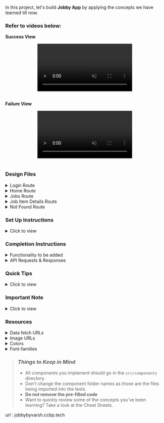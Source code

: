 In this project, let's build **Jobby App** by applying the concepts we have learned till now.

### Refer to videos below:

**Success View** <br/>

<div style="text-align: center;">
  <video style="max-width:80%;box-shadow:0 2.8px 2.2px rgba(0, 0, 0, 0.12);outline:none;" loop="true" autoplay="autoplay" controls="controls" muted>
    <source src="https://assets.ccbp.in/frontend/content/react-js/jobby-app-success-output-v0.mp4" type="video/mp4">
    
  </video>
</div>
<br/>

**Failure View** <br/>

<div style="text-align: center;">
  <video style="max-width:80%;box-shadow:0 2.8px 2.2px rgba(0, 0, 0, 0.12);outline:none;" loop="true" autoplay="autoplay" controls="controls" muted>
    <source src="https://assets.ccbp.in/frontend/content/react-js/jobby-app-failure-output-v0.mp4" type="video/mp4">
  </video>
</div>
<br/>

### Design Files

<details>
<summary>Login Route</summary>

- [Extra Small (Size < 576px) and Small (Size >= 576px) - Login Success](https://assets.ccbp.in/frontend/content/react-js/jobby-app-login-sm-output.png)
- [Extra Small (Size < 576px) and Small (Size >= 576px) - Login Failure](https://assets.ccbp.in/frontend/content/react-js/jobby-app-login-failure-sm-output.png)
- [Medium (Size >= 768px), Large (Size >= 992px) and Extra Large (Size >= 1200px) - Login Success](https://assets.ccbp.in/frontend/content/react-js/jobby-app-login-lg-output.png)
- [Medium (Size >= 768px), Large (Size >= 992px) and Extra Large (Size >= 1200px) - Login Failure](https://assets.ccbp.in/frontend/content/react-js/jobby-app-login-failure-lg-output.png)
</details>

<details>
<summary>Home Route</summary>

- [Extra Small (Size < 576px) and Small (Size >= 576px) - Home](https://assets.ccbp.in/frontend/content/react-js/jobby-app-home-sm-output.png)
- [Medium (Size >= 768px), Large (Size >= 992px) and Extra Large (Size >= 1200px) - Home](https://assets.ccbp.in/frontend/content/react-js/jobby-app-home-lg-output.png)
</details>

<details>
<summary>Jobs Route</summary>

- [Extra Small (Size < 576px) and Small (Size >= 576px) - Jobs Success](https://assets.ccbp.in/frontend/content/react-js/jobby-app-jobs-success-sm-output-v0.png)
- [Extra Small (Size < 576px) and Small (Size >= 576px) - No Jobs](https://assets.ccbp.in/frontend/content/react-js/jobby-app-no-jobs-sm-output.png)
- [Extra Small (Size < 576px) and Small (Size >= 576px) - Profile Failure](https://assets.ccbp.in/frontend/content/react-js/jobby-app-profile-failure-sm-output-v0.png)
- [Extra Small (Size < 576px) and Small (Size >= 576px) - Jobs Failure](https://assets.ccbp.in/frontend/content/react-js/jobby-app-jobs-failure-sm-output-v0.png)
- [Medium (Size >= 768px), Large (Size >= 992px) and Extra Large (Size >= 1200px) - Jobs Success](https://assets.ccbp.in/frontend/content/react-js/jobby-app-jobs-success-lg-output-v0.png)
- [Medium (Size >= 768px), Large (Size >= 992px) and Extra Large (Size >= 1200px) - No Jobs](https://assets.ccbp.in/frontend/content/react-js/jobby-app-no-jobs-lg-output-v0.png)
- [Medium (Size >= 768px), Large (Size >= 992px) and Extra Large (Size >= 1200px) - Profile Failure](https://assets.ccbp.in/frontend/content/react-js/jooby-app-profile-failure-lg-output-v0.png)
- [Medium (Size >= 768px), Large (Size >= 992px) and Extra Large (Size >= 1200px) - Jobs Failure](https://assets.ccbp.in/frontend/content/react-js/jobby-app-jobs-failure-lg-output-v0.png)
</details>

<details>
<summary>Job Item Details Route</summary>

- [Extra Small (Size < 576px) and Small (Size >= 576px) - Job Details Success](https://assets.ccbp.in/frontend/content/react-js/jobby-app-job-details-success-sm-output-v0.png)
- [Extra Small (Size < 576px) and Small (Size >= 576px) - Job Details Failure](https://assets.ccbp.in/frontend/content/react-js/jobby-app-job-details-failure-sm-output.png)
- [Medium (Size >= 768px), Large (Size >= 992px) and Extra Large (Size >= 1200px) - Job Details Success](https://assets.ccbp.in/frontend/content/react-js/jobby-app-job-details-success-lg-output-v0.png)
- [Medium (Size >= 768px), Large (Size >= 992px) and Extra Large (Size >= 1200px) - Job Details Failure](https://assets.ccbp.in/frontend/content/react-js/jobby-app-job-details-failure-lg-output.png)
</details>

<details>
<summary>Not Found Route</summary>

- [Extra Small (Size < 576px) and Small (Size >= 576px) - Not Found](https://assets.ccbp.in/frontend/content/react-js/jobby-app-not-found-sm-output.png)
- [Medium (Size >= 768px), Large (Size >= 992px) and Extra Large (Size >= 1200px) - Not Found](https://assets.ccbp.in/frontend/content/react-js/jobby-app-not-found-lg-output.png)
</details>

### Set Up Instructions

<details>
<summary>Click to view</summary>

- Download dependencies by running `npm install`
- Start up the app using `npm start`
</details>

### Completion Instructions

<details>
<summary>Functionality to be added</summary>
<br/>

The app must have the following functionalities

- **Login Route**

  - When invalid credentials are provided and the Login button is clicked, then the respective error message received from the response should be displayed
  - When a valid username and password are provided and the Login button is clicked, then the page should be navigated to the **Home** route
  - When an _unauthenticated_ user, tries to access the `HomeRoute`, `JobsRoute`, `JobDetailsRoute`, then the page should be navigated to **Login** route
  - When an _authenticated_ user, tries to access the `HomeRoute`, `JobsRoute`, `JobDetailsRoute`, then the page should be navigated to the respective route
  - When an authenticated user tries to access the `LoginRoute`, then the page should be navigated to the **Home** route

- **Home Route**

  - When an authenticated user opens the **Home** Route and,
    - Clicks on the **Jobs** link in the Header, then the page should be navigated to the **Jobs** route
    - Clicks on the **Find Jobs** button, then the page should be navigated to the **Jobs** route

- **Jobs Route**

  - When an authenticated user opens the **Jobs** route
    - An HTTP GET request should be made to **profileApiUrl**
      - **_Loader_** should be displayed while the HTTP request is fetching the data
      - After the data is fetched successfully, the response received should be displayed
      - If the HTTP GET request made is unsuccessful, then the [Failure view](https://assets.ccbp.in/frontend/content/react-js/jobby-app-profile-failure-lg-output.png) should be displayed.
        - When **Retry** button is clicked, an HTTP GET request should be made to **profileApiUrl**
    - An HTTP GET request should be made to **jobsApiUrl** with `employment_type`, `minimum_package` and `search` as query parameters with initial values
      - **_Loader_** should be displayed while the HTTP request is fetching the data
      - After the data is fetched successfully, display the list of jobs received in the response
      - If the HTTP GET request made is unsuccessful, then the [Failure view](https://assets.ccbp.in/frontend/content/react-js/jobby-app-jobs-failure-lg-output.png) should be displayed
        - When **Retry** button is clicked, an HTTP GET request should be made to **jobsApiUrl**
    - When a value is provided in the Search Input and button with search icon is clicked
      - Make an HTTP GET request to the **jobsApiUrl** with `jwt_token` in the Cookies and query parameter `search` with value as the text provided in the Search Input
      - **_Loader_** should be displayed while the HTTP request is fetching the data
      - After the data is fetched successfully, display the list of jobs received in the response
    - When **Employment Types** options are selected
      - Make an HTTP GET request to the **jobsApiUrl** with `jwt_token` in the Cookies and query parameter `employment_type` with value as a list of selected employment type id's as a single string separated by `,`
      - **_Loader_** should be displayed while the HTTP request is fetching the data
      - After the data is fetched successfully, display the list of jobs received in the response
    - When **Salary Range** is selected
      - Make an HTTP GET request to the **jobsApiUrl** with `jwt_token` in the Cookies and query parameter `minimum_package` with value as the id of the selected salary range
      - **_Loader_** should be displayed while the HTTP request is fetching the data
      - After the data is fetched successfully, display the list of jobs received in the response
    - When the HTTP GET request made to the **jobsApiUrl** returns an empty list for jobs then [No Jobs View](https://assets.ccbp.in/frontend/content/react-js/jobby-app-no-jobs-lg-output.png) should be displayed
  - When multiple filters are applied, then the HTTP GET request should be made with all the filters that are applied
  - For example: When the **Full Time** and **Part Time** employment types are selected, salary range **10 LPA and above** is selected and search input field is empty, then the **jobsApiUrl** will be as follows

    ```js
    const apiUrl = 'https://apis.ccbp.in/jobs?employment_type=FULLTIME,PARTTIME&minimum_package=1000000&search=""'
    ```

  - **Home** link is clicked in Header, the page should be navigated to the **Home** route
  - When the **website logo** image is clicked, the page should be navigated to the **Home** route
  - When a **job** is clicked, the page should be navigated to the **Job Item Details** route

- **Job Item Details Route**

  - When an authenticated user opens the **Job Item Details** route
    - An HTTP GET request should be made to **jobDetailsApiUrl** with `jwt_token` in the Cookies and `job_id` as path parameter
      - **_loader_** should be displayed while the HTTP request is fetching the data
      - After the HTTP request is successful, the response received should be displayed
      - The list of similar jobs should be displayed
      - If the HTTP GET request made is unsuccessful, then the [Failure view](https://assets.ccbp.in/frontend/content/react-js/jobby-app-job-details-failure-lg-output.png) should be displayed
        - When **Retry** button is clicked, an HTTP GET request should be made to **jobDetailsApiUrl**
  - When we click on the **Visit** button, then the corresponding company website URL is opened in the new tab

- **Not Found Route**

  - When a random path is provided in the URL then the page should navigate to the **Not Found** route

- `employmentTypesList` consists of a list of employmentType objects with the following properties in each employmentType object

  |       Key        | Data Type |
  | :--------------: | :-------: |
  | employmentTypeId |  String   |
  |      label       |  String   |

- `salaryRangesList` consists of a list of salaryRange objects with the following properties in each salaryRange object

  |      Key      | Data Type |
  | :-----------: | :-------: |
  | salaryRangeId |  String   |
  |     label     |  String   |

</details>

<details>

<summary>API Requests & Responses</summary>

- The success example response received from request to the **loginApiUrl** will be

  ```json
  {
    "jwt_token": "eyJhbGciOiJIUzI1NiIsInR5cCI6IkpXVCJ9.eyJ1c2VybmFtZSI6InJhaHVsIiwicm9sZSI6IlBSSU1FX1VTRVIiLCJpYXQiOjE2MTk2Mjg2MTN9. nZDlFsnSWArLKKeF0QbmdVfLgzUbx1BGJsqa2kc_21Y"
  }
  ```

- The failure example response received from request to the **loginApiUrl** will be

  ```json
  {
    "status_code": 404,
    "error_msg": "Username is not found"
  }
  ```

- The example response received from request to the **profileApiUrl** will be

  ```json
  {
    "profile_details": {
      "name": "Rahul Attuluri",
      "profile_image_url": "https://assets.ccbp.in/frontend/react-js/male-avatar-img.png",
      "short_bio": "Lead Software Developer and AI-ML expert"
    }
  }
  ```

- The example response received from request to the **jobsApiUrl** will be

  ```json
  {
    "jobs": [
      {
        "company_logo_url": "https://assets.ccbp.in/frontend/react-js/jobby-app/netflix-img.png",
        "employment_type": "Internship",
        "id": "bb95e51b-b1b2-4d97-bee4-1d5ec2b96751",
        "job_description": "We are looking for a DevOps Engineer with a minimum of 5 years of industry experience, preferably working in the financial IT community. The position in the team is focused on delivering exceptional services to both BU and Dev partners to minimize/avoid any production outages. The role will focus on production support.",
        "location": "Delhi",
        "package_per_annum": "10 LPA",
        "rating": 4,
        "title": "Devops Engineer"
      }
      ...
    ],
    "total":60,
  }
  ```

- The example response received from request to the **jobDetailsApiUrl** will be

  ```json
  {
    "job_details": {
      "company_logo_url": "https://assets.ccbp.in/frontend/react-js/jobby-app/netflix-img.png",
      "company_website_url": "https://about.netflix.com/en",
      "employment_type": "Internship",
      "id": "bb95e51b-b1b2-4d97-bee4-1d5ec2b96751",
      "job_description": "We are looking for a DevOps Engineer with a minimum of 5 years of industry experience, preferably working in the financial IT community. The position in the team is focused on delivering exceptional services to both BU and Dev",
      "skills": [
        {
          "image_url": "https://assets.ccbp.in/frontend/react-js/jobby-app/docker-img.png",
          "name": "Docker"
        },
        ...
      ],
      "life_at_company": {
        "description": "Our core philosophy is people over process. Our culture has been instrumental to our success. It has helped us attract and retain stunning colleagues, making work here more satisfying. Entertainment, like friendship, is a fundamental human need, and it changes how we feel and gives us common ground. We want to entertain the world.",
        "image_url": "https://assets.ccbp.in/frontend/react-js/jobby-app/life-netflix-img.png"
      },
      "location":"Delhi",
      "package_per_annum":"10 LPA",
      "rating":4
    },
    "similar_jobs": [
      {
        "company_logo_url": "https://assets.ccbp.in/frontend/react-js/jobby-app/netflix-img.png",
        "employment_type": "Freelance",
        "id": "2b40029d-e5a5-48cc-84a6-b6e12d25625d",
        "job_description": "The Experimentation Platform team builds internal tools with a big impact across the company. We are looking to add a UI engineer to our team to continue to improve our experiment analysis workflow and tools. Ideal candidates will be excited by direct contact with our users, fast feedback, and quick iteration.",
        "location": "Delhi",
        "rating": 4,
        "title": "Frontend Engineer"
      },
      ...
    ]
  }
  ```

</details>

### Quick Tips

<details close>
<summary>Click to view</summary>
<br>

- To convert a list of items as a comma-separated string we can use the array method `join`

</details>

### Important Note

<details>
<summary>Click to view</summary>

<br/>

**The following instructions are required for the tests to pass**

- `Home` route should consist of "/" in the URL path
- `Login` route should consist of "/login" in the URL path
- `Jobs` route should consist of "/jobs" in the URL path
- `Job Item Details` route should consist of "/jobs/:id" in the URL path
- No need to use the `BrowserRouter` in `App.js` as we have already included in `index.js`

- User credentials

  ```text
   username: rahul
   password: rahul@2021

  ```

- Wrap the `Loader` component with an HTML container element and add the `testid` attribute value as `loader` to it

  ```jsx
  <div className="loader-container" testid="loader">
    <Loader type="ThreeDots" color="#ffffff" height="50" width="50" />
  </div>
  ```

- The HTML button element in Jobs Route has the `testid` attribute value as `searchButton` to it

  ```jsx
  <button type="button" testid="searchButton">
    <BsSearch className="search-icon" />
  </button>
  ```

- The profile image in Jobs Route should have the alt text as **profile**
- The company logo images in Jobs Route should have the alt text as **company logo**
- The company logo image in Job Item Details Route should have the alt text as **job details company logo**
- The life at company image in Job Item Details Route should have the alt text as **life at company**
- The skill images in the Job Item Details Route should have the alt text as the value of the key `name` from each object in the **skills** list in jobDetailsResponse
- The company logo image in similar Job Item in Job Item Details Route should have the alt text as **similar job company logo**
</details>

### Resources

<details>
<summary>Data fetch URLs</summary>

- [https://apis.ccbp.in/login](https://apis.ccbp.in/login)
- [https://apis.ccbp.in/profile](https://apis.ccbp.in/profile)
- [https://apis.ccbp.in/jobs](https://apis.ccbp.in/jobs)
- [https://apis.ccbp.in/jobs/:id](https://apis.ccbp.in/jobs/:id)

```jsx
// Example URL with query parameters and values
const apiUrl = 'https://apis.ccbp.in/jobs?employment_type=FULLTIME,PARTTIME&minimum_package=1000000&search='
```

</details>

<details>
<summary>Image URLs</summary>

- [https://assets.ccbp.in/frontend/react-js/logo-img.png](https://assets.ccbp.in/frontend/react-js/logo-img.png) alt should be **website logo**

- [https://assets.ccbp.in/frontend/react-js/home-lg-bg.png](https://assets.ccbp.in/frontend/react-js/home-lg-bg.png)
- [https://assets.ccbp.in/frontend/react-js/home-sm-bg.png](https://assets.ccbp.in/frontend/react-js/home-sm-bg.png)
- [https://assets.ccbp.in/frontend/react-js/profile-bg.png](https://assets.ccbp.in/frontend/react-js/profile-bg.png)
- [https://assets.ccbp.in/frontend/react-js/failure-img.png](https://assets.ccbp.in/frontend/react-js/failure-img.png) alt should be **failure view**
- [https://assets.ccbp.in/frontend/react-js/no-jobs-img.png](https://assets.ccbp.in/frontend/react-js/no-jobs-img.png) alt should be **no jobs**
- [https://assets.ccbp.in/frontend/react-js/jobby-app-not-found-img.png](https://assets.ccbp.in/frontend/react-js/jobby-app-not-found-img.png) alt should be **not found**

</details>

<details>
<summary>Colors</summary>

<br/>
<div style="background-color: #64748b; width: 150px; padding: 10px; color: white">Hex: #64748b</div>
<div style="background-color: #4f46e5; width: 150px; padding: 10px; color: white">Hex: #4f46e5</div>
<div style="background-color: #f8fafc; width: 150px; padding: 10px; color: black">Hex: #f8fafc</div>
<div style="background-color: #272727; width: 150px; padding: 10px; color: white">Hex: #272727</div>
<div style="background-color: #ffffff; width: 150px; padding: 10px; color: black">Hex: #ffffff</div>
<div style="background-color: #b6c5ff; width: 150px; padding: 10px; color: black">Hex: #b6c5ff</div>
<div style="background-color: #6366f1; width: 150px; padding: 10px; color: white">Hex: #6366f1</div>
<div style="background-color: #2c364c; width: 150px; padding: 10px; color: white">Hex: #2c364c</div>
<div style="background-color: #000000; width: 150px; padding: 10px; color: white">Hex: #000000</div>
<div style="background-color: #f1f5f9; width: 150px; padding: 10px; color: black">Hex: #f1f5f9</div>
<div style="background-color: #fbbf24; width: 150px; padding: 10px; color: white">Hex: #fbbf24</div>
<div style="background-color: #202020; width: 150px; padding: 10px; color: white">Hex: #202020</div>
<div style="background-color: #cbd5e1; width: 150px; padding: 10px; color: black">Hex: #cbd5e1</div>
<div style="background-color: #7e858e; width: 150px; padding: 10px; color: black">Hex: #7e858e</div>
<div style="background-color: #121212; width: 150px; padding: 10px; color: white">Hex: #121212</div>
<div style="background-color: #475569; width: 150px; padding: 10px; color: white">Hex: #475569</div>
<div style="background-color: #ff0b37; width: 150px; padding: 10px; color: white">Hex: #ff0b37</div>
<br/>
</details>

<details>
<summary>Font-families</summary>

- Roboto
</details>

> ### _Things to Keep in Mind_
>
> - All components you implement should go in the `src/components` directory.
> - Don't change the component folder names as those are the files being imported into the tests.
> - **Do not remove the pre-filled code**
> - Want to quickly review some of the concepts you’ve been learning? Take a look at the Cheat Sheets.

url : jobbybyvarsh.ccbp.tech
